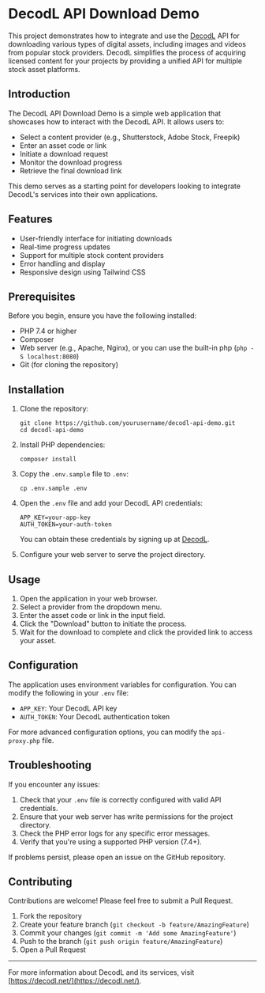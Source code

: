 # DecodL API Download Demo

This project demonstrates how to integrate and use the [DecodL](https://decodl.net/) API for downloading various types of digital assets, including images and videos from popular stock providers. DecodL simplifies the process of acquiring licensed content for your projects by providing a unified API for multiple stock asset platforms.

## Introduction

The DecodL API Download Demo is a simple web application that showcases how to interact with the DecodL API. It allows users to:

- Select a content provider (e.g., Shutterstock, Adobe Stock, Freepik)
- Enter an asset code or link
- Initiate a download request
- Monitor the download progress
- Retrieve the final download link

This demo serves as a starting point for developers looking to integrate DecodL's services into their own applications.

## Features

- User-friendly interface for initiating downloads
- Real-time progress updates
- Support for multiple stock content providers
- Error handling and display
- Responsive design using Tailwind CSS

## Prerequisites

Before you begin, ensure you have the following installed:

- PHP 7.4 or higher
- Composer
- Web server (e.g., Apache, Nginx), or you can use the built-in php (`php -S localhost:8080`)
- Git (for cloning the repository)

## Installation

1. Clone the repository:
   ```
   git clone https://github.com/yourusername/decodl-api-demo.git
   cd decodl-api-demo
   ```

2. Install PHP dependencies:
   ```
   composer install
   ```

3. Copy the `.env.sample` file to `.env`:
   ```
   cp .env.sample .env
   ```

4. Open the `.env` file and add your DecodL API credentials:
   ```
   APP_KEY=your-app-key
   AUTH_TOKEN=your-auth-token
   ```

   You can obtain these credentials by signing up at [DecodL](https://decodl.net/).

5. Configure your web server to serve the project directory.

## Usage

1. Open the application in your web browser.
2. Select a provider from the dropdown menu.
3. Enter the asset code or link in the input field.
4. Click the "Download" button to initiate the process.
5. Wait for the download to complete and click the provided link to access your asset.

## Configuration

The application uses environment variables for configuration. You can modify the following in your `.env` file:

- `APP_KEY`: Your DecodL API key
- `AUTH_TOKEN`: Your DecodL authentication token

For more advanced configuration options, you can modify the `api-proxy.php` file.

## Troubleshooting

If you encounter any issues:

1. Check that your `.env` file is correctly configured with valid API credentials.
2. Ensure that your web server has write permissions for the project directory.
3. Check the PHP error logs for any specific error messages.
4. Verify that you're using a supported PHP version (7.4+).

If problems persist, please open an issue on the GitHub repository.

## Contributing

Contributions are welcome! Please feel free to submit a Pull Request.

1. Fork the repository
2. Create your feature branch (`git checkout -b feature/AmazingFeature`)
3. Commit your changes (`git commit -m 'Add some AmazingFeature'`)
4. Push to the branch (`git push origin feature/AmazingFeature`)
5. Open a Pull Request

---

For more information about DecodL and its services, visit [https://decodl.net/](https://decodl.net/).